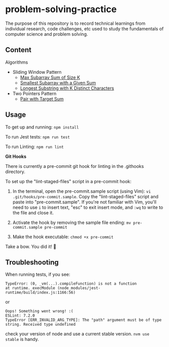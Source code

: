 # problem-solving-practice

The purpose of this repository is to record technical learnings from individual research, code challenges, etc used to study the fundamentals of computer science and problem solving.

## Content

Algorithms
* Sliding Window Pattern
    * [Max Subarray Sum of Size K](Algorithms/SlidingWindow/maxSubarraySumOfSizeK/maxSubarraySum.js)
    * [Smallest Subarray with a Given Sum](Algorithms/SlidingWindow/smallestSubarrayWithGivenSum/smallestSubarrayWithGivenSum.js)
    * [Longest Substring with K Distinct Characters](Algorithms/SlidingWindow/longestSubstringWithKDistinctCharacters/longestSubstringWithKDistinctCharacters.js)
* Two Pointers Pattern
    * [Pair with Target Sum](Algorithms/TwoPointers/pairWithTargetSum/pairWithTargetSum.js)

## Usage

To get up and running:
`npm install`

To run Jest tests:
`npm run test`

To run Linting:
`npm run lint`

**Git Hooks**

There is currently a pre-commit git hook for linting in the .githooks directory.

To set up the "lint-staged-files" script in a pre-commit hook:

1. In the terminal, open the pre-commit.sample script (using Vim): `vi .git/hooks/pre-commit.sample`. Copy the "lint-staged-files" script and paste into "pre-commit.sample". If you're not familiar with Vim, you'll need to use `i` to insert text, "esc" to exit insert mode, and `:wq` to write to the file and close it.

2. Activate the hook by removing the sample file ending: `mv pre-commit.sample pre-commit`

3. Make the hook executable: `chmod +x pre-commit`

Take a bow. You did it! 🎉

## Troubleshooting

When running tests, if you see:
```
TypeError: (0, _vm(...).compileFunction) is not a function
at runtime._execModule (node_modules/jest-runtime/build/index.js:1166:56)
```

or

```
Oops! Something went wrong! :(
ESLint: 7.2.0
TypeError [ERR_INVALID_ARG_TYPE]: The "path" argument must be of type string. Received type undefined
```
check your version of node and use a current stable version. `nvm use stable` is handy.
